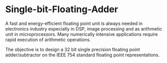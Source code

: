 # Single-bit-Floating-Adder
A fast and energy-efficient floating point unit is always needed in electronics industry
especially in DSP, image processing and as arithmetic unit in microprocessors. Many
numerically intensive applications require rapid execution of arithmetic operations. 

The objective is to design a 32 bit single precision floating point
adder/subtractor on the IEEE 754 standard floating point representations.



